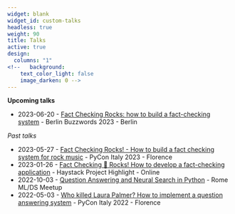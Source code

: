 ```yaml
---
widget: blank
widget_id: custom-talks
headless: true
weight: 90
title: Talks
active: true
design:
  columns: "1"
<!--   background:
    text_color_light: false
    image_darken: 0 -->
---
```

**Upcoming talks**
* 2023-06-20 - [Fact Checking Rocks: how to build a fact-checking system](https://program.berlinbuzzwords.de/berlin-buzzwords-2023/talk/EAD8JD/) - Berlin Buzzwords 2023 - Berlin

*Past talks*
* 2023-05-27 - [Fact Checking Rocks! - How to build a fact checking system for rock music](https://pycon.it/en/event/fact-checking-rocks-how-to-build-a-fact-checking-system-for-rock-music) - PyCon Italy 2023 - Florence
* 2023-01-26 - [Fact Checking 🎸 Rocks! How to develop a fact-checking application](./project/fact-checking-rocks/) - Haystack Project Highlight - Online
* 2022-10-03 - [Question Answering and Neural Search in Python](https://www.eventbrite.it/e/rome-mlds-meetup-neural-search-art-generation-tickets-428512912657) - Rome ML/DS Meetup
* 2022-05-03 - [Who killed Laura Palmer? How to implement a question answering system](./project/who-killed-laura-palmer/) - PyCon Italy 2022 - Florence
